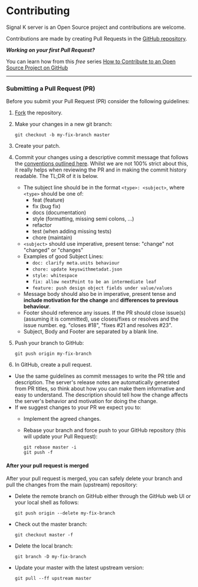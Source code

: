 # Contributing

Signal K server is an Open Source project and contributions are welcome.

Contributions are made by creating Pull Requests in the [GitHub repository](https://github.com/SignalK/signalk-server).

_**Working on your first Pull Request?**_ 

You can learn how from this *free* series [How to Contribute to an Open Source Project on GitHub](https://egghead.io/series/how-to-contribute-to-an-open-source-project-on-github)

---

###  Submitting a Pull Request (PR)
Before you submit your Pull Request (PR) consider the following guidelines:

1. [Fork](https://help.github.com/articles/fork-a-repo/) the repository.
1. Make your changes in a new git branch:

     ```shell
     git checkout -b my-fix-branch master
     ```

1. Create your patch.
1. Commit your changes using a descriptive commit message that follows the 
  [conventions outlined here](https://github.com/angular/angular.js/blob/master/DEVELOPERS.md#commits). Whilst we are not 100% strict about this, it really helps when reviewing the PR and in making the commit history readable. The TL;DR of it is below.
    - The subject line should be in the format `<type>: <subject>`, where `<type>` should be one of:
        - feat (feature)
        - fix (bug fix)
        - docs (documentation)
        - style (formatting, missing semi colons, ...)
        - refactor
        - test (when adding missing tests)
        - chore (maintain)
    - `<subject>` should use imperative, present tense: "change" not "changed" or "changes"
    - Examples of good Subject Lines:
        - `doc: clarify meta.units behaviour`
        - `chore: update keyswithmetadat.json`
        - `style: whitespace`
        - `fix: allow nextPoint to be an intermediate leaf`
        - `feature: push design object fields under value/values`
    - Message body should also be in imperative, present tense and **include motivation for the change** and **differences to previous behaviour**.
    - Footer should reference any issues. If the PR should close issue(s) (assuming it is committed), use closes/fixes or resolves and the issue number. eg. "closes #18", "fixes #21 and resolves #23".
    - Subject, Body and Footer are separated by a blank line.

1. Push your branch to GitHub:

    ```shell
    git push origin my-fix-branch
    ```

1. In GitHub, create a pull request.
* Use the same guidelines as commit messages to write the PR title and description. The server's release notes are automatically generated from PR titles, so think about how you can make them informative and easy to understand. The description should tell how the change affects the server's behavior and motivation for doing the change.
* If we suggest changes to your PR we expect you to:
  * Implement the agreed changes.
  * Rebase your branch and force push to your GitHub repository (this will update your Pull Request):

    ```shell
    git rebase master -i
    git push -f
    ```


#### After your pull request is merged

After your pull request is merged, you can safely delete your branch and pull the changes from the main (upstream) repository:

* Delete the remote branch on GitHub either through the GitHub web UI or your local shell as follows:

    ```shell
    git push origin --delete my-fix-branch
    ```

* Check out the master branch:

    ```shell
    git checkout master -f
    ```

* Delete the local branch:

    ```shell
    git branch -D my-fix-branch
    ```

* Update your master with the latest upstream version:

    ```shell
    git pull --ff upstream master
    ```
